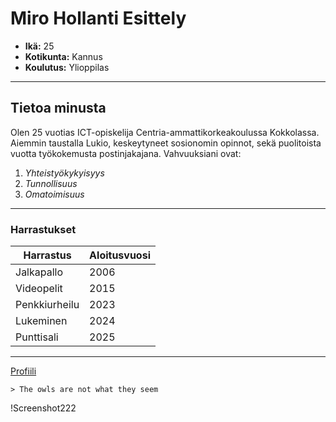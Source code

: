 # Miro Hollanti Esittely

- **Ikä:** 25
- **Kotikunta:** Kannus
- **Koulutus:** Ylioppilas

---

## Tietoa minusta

Olen 25 vuotias ICT-opiskelija Centria-ammattikorkeakoulussa Kokkolassa. Aiemmin taustalla Lukio, keskeytyneet sosionomin opinnot, sekä puolitoista vuotta työkokemusta postinjakajana. 
Vahvuuksiani ovat:
1. *Yhteistyökykyisyys* 
2. *Tunnollisuus* 
3. *Omatoimisuus* 

---

### Harrastukset

| Harrastus | Aloitusvuosi | 
| --------- | ----------- | 
| Jalkapallo | 2006 | 
| Videopelit | 2015 | 
| Penkkiurheilu | 2023 | 
| Lukeminen | 2024 | 
| Punttisali | 2025 | 

---

[Profiili](https://github.com/MiroHollanti)

```
> The owls are not what they seem
```
!Screenshot222